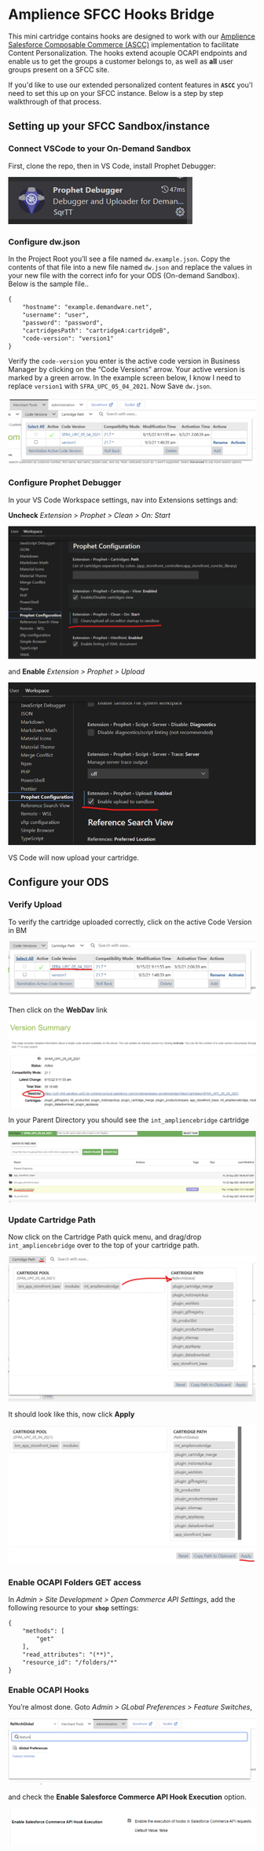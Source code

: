 # Amplience SFCC Hooks Bridge

This mini cartridge contains hooks are designed to work with our [Amplience Salesforce Composable Commerce (ASCC)](https://github.com/amplience/amplience-sfcc-composable-commerce) implementation to facilitate Content Personalization. The hooks extend  acouple OCAPI endpoints and enable us to get the groups a customer belongs to,  as well as **all** user groups present on a SFCC site.

If you'd like to use our extended personalized content  features in **`ASCC`** you'l need to set this up on your SFCC instance. Below is a step by step walkthrough of that process.

## Setting up your SFCC Sandbox/instance

### Connect VSCode to your On-Demand Sandbox

First, clone the repo, then in VS Code, install Prophet Debugger:

![Prophet VS extension)](./media/prophet.png)

### Configure dw.json

In the Project Root you’ll see a file named `dw.example.json`. Copy the contents of that file into a new file named `dw.json` and replace the values in your new file with the correct info for your ODS (On-demand Sandbox). Below is the sample file..

```
{
    "hostname": "example.demandware.net",
    "username": "user",
    "password": "password",
    "cartridgesPath": "cartridgeA:cartridgeB",
    "code-version": "version1"
}
```


Verify the `code-version` you enter is the active code version in Business Manager by clicking on the “Code Versions” arrow. Your active version is marked by a green arrow. In the example screen below, I know I need to replace `version1` with `SFRA_UPC_05_04_2021`. Now Save `dw.json`.

![SFCC Site Code Version](./media/code-version.png)

### Configure Prophet Debugger

In your VS Code Workspace settings, nav into Extensions settings and:



**Uncheck** *Extension > Prophet > Clean > On: Start*

![Prophet Clean Setting](./media/prophet-clean.png)

and **Enable** *Extension > Prophet > Upload*

![Prophet Upload Setting](./media/prophet-upload.png)

VS Code will now upload your cartridge.

## Configure your ODS

### Verify Upload

To verify the cartridge uploaded correctly, click on the active Code Version in BM

![Verify Code 1](./media/verify1.png)

Then click on the **WebDav** link

![Version Summary](./media/versionSum.png)

In your Parent Directory you should see the `int_ampliencebridge` cartridge

![WebDav View](./media/webdav.png)

### Update Cartridge Path

Now click on the Cartridge Path quick menu, and drag/drop `int_ampliencebridge` over to the top of your cartridge path.

![Path 1](./media/path1.png)

It should look like this, now click **Apply**

![Path 2](./media/path2.png)

### Enable OCAPI Folders GET access

In *Admin > Site Development > Open Commerce API Settings*, add the following resource to your **`shop`** settings:

```
{
	"methods": [
		"get"
	],
	"read_attributes": "(**)",
	"resource_id": "/folders/*"
}
```

### Enable OCAPI Hooks

You’re almost done. Goto *Admin > GLobal Preferences > Feature Switches*,

![Feature Switches](./media/features.png)

and check the **Enable Salesforce Commerce API Hook Execution** option.

![Enable Hooks](./media/enableHooks.png)
